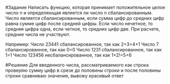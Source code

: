 #Задание
Написать функцию, которая принимает положительное целое число n и определяющая 
является ли число n сбалансированным. Число является сбалансированным,
если сумма цифр до средних цифр равна сумме цифр после средней цифры. 
Если число нечетное, то средняя цифра одна, если четное, то средних цифр две. 
При расчете, средние числа не участвуют.

Например:
Число 23441 сбалансированное, так как 2+3=4+1
Число 7 сбалансированное, так как 0=0
Число 1231 сбалансированное, так как 1=1
Число 123456 несбалансированное, так как 1+2!=5+6

#Решение
Для введенного числа, рассматриваемого как строка 
проверяю сумму цифр в срезе до половины строки и после половины строки
сравниваю значения, вывожу красивый ответ